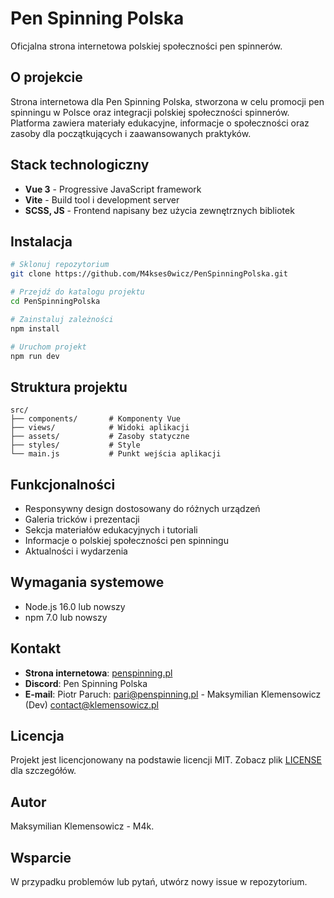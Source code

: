 # Pen Spinning Polska

Oficjalna strona internetowa polskiej społeczności pen spinnerów.

## O projekcie

Strona internetowa dla Pen Spinning Polska, stworzona w celu promocji pen spinningu w Polsce oraz integracji polskiej społeczności spinnerów. Platforma zawiera materiały edukacyjne, informacje o społeczności oraz zasoby dla początkujących i zaawansowanych praktyków.

## Stack technologiczny

- **Vue 3** - Progressive JavaScript framework
- **Vite** - Build tool i development server
- **SCSS, JS** - Frontend napisany bez użycia zewnętrznych bibliotek

## Instalacja

```bash
# Sklonuj repozytorium
git clone https://github.com/M4kses0wicz/PenSpinningPolska.git

# Przejdź do katalogu projektu
cd PenSpinningPolska

# Zainstaluj zależności
npm install

# Uruchom projekt
npm run dev

```

## Struktura projektu

```
src/
├── components/       # Komponenty Vue
├── views/            # Widoki aplikacji
├── assets/           # Zasoby statyczne
├── styles/           # Style
└── main.js           # Punkt wejścia aplikacji
```

## Funkcjonalności

- Responsywny design dostosowany do różnych urządzeń
- Galeria tricków i prezentacji
- Sekcja materiałów edukacyjnych i tutoriali
- Informacje o polskiej społeczności pen spinningu
- Aktualności i wydarzenia

## Wymagania systemowe

- Node.js 16.0 lub nowszy
- npm 7.0 lub nowszy

## Kontakt

- **Strona internetowa**: [penspinning.pl](https://penspinning.pl)
- **Discord**: Pen Spinning Polska
- **E-mail**: Piotr Paruch: pari@penspinning.pl - Maksymilian Klemensowicz (Dev) contact@klemensowicz.pl

## Licencja

Projekt jest licencjonowany na podstawie licencji MIT. Zobacz plik [LICENSE](LICENSE) dla szczegółów.

## Autor

Maksymilian Klemensowicz - M4k.

## Wsparcie

W przypadku problemów lub pytań, utwórz nowy issue w repozytorium.
